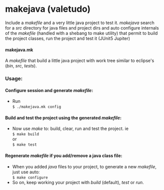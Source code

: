 # makejava (valetudo)
Include a _makefile_ and a very little java project to test it. *makejava* search for a _src_ directory for java files and project dirs and auto configure internals of the _makefile_ (handled with a shebang to make utility) that permit to build the project classes, run the project and test it (JUnit5 Jupiter) 

#### makejava.mk  
A _makefile_ that build a little java project with work tree similar to eclipse's (_bin_, _src_, _tests_).

### Usage:
#### Configure session and generate _makefile_:

- Run   
`$ ./makejava.mk config`

#### Build and test the project using the generated _makefile_:

- Now use _make_ to: build, clear, run and test the project. ie  
`$ make build`  
  or  
`$ make test`  

#### Regenerate _makefile_ if you add/remove a java class file:

- When you added _java_ files to your project, to generate a new _makefile_, just use auto:  
`$ make configure` 
- So on, keep working your project with _build_ (default),  _test_ or _run_.

